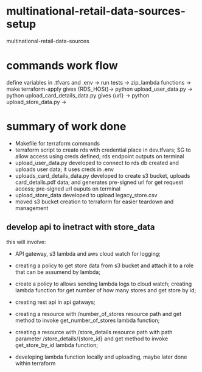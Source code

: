 # multinational-retail-data-sources-setup
multinational-retail-data-sources



<!-- TODO -->
<!-- define terraform version -->
<!-- explicitly set RDS to default vpc; can be done by linking security group to default vpc; check docs -->
<!-- define password validation for variables.tf/db_password to enhance security -->
<!-- for prodcution, consider using TF_VAR_db_password or AWS secret manager -->
<!-- untrack dotenv in lambda function from git version control -->

# commands work flow
define variables in .tfvars and .env -> run tests -> zip_lambda functions -> make terraform-apply gives {RDS_HOSt}-> python upload_user_data.py -> python upload_card_details_data.py gives {url} -> python upload_store_data.py ->

# summary of work done
- Makefile for terraform commands
- terraform script to create rds with credential place in dev.tfvars; SG to allow access using creds defined; rds endpoint outputs on terminal
- upload_user_data.py developed to connect to rds db created and uploads user data; it uses creds in .env
- uploads_card_details_data.py developed to create s3 bucket, uploads card_details.pdf data; and generates pre-signed url for get request access; pre-signed url ouputs on terminal
- upload_store_data developed to upload legacy_store.csv
- moved s3 bucket creation to terraform for easier teardown and management


## develop api to inetract with store_data 
this will involve: 
- API gateway, s3 lambda and aws cloud watch for logging; 
- creating a policy to get store data from s3 bucket and attach it to a role that can be assumend by lambda;
- create a policy to allows sending lambda logs to cloud watch; creating lambda function for get number of how many stores and get store by id;
- creating rest api in api gatways;
- creating a resource with /number_of_stores resource path and get method to invoke get_number_of_stores lambda function;
- creating a resource with /store_details resource path with path parameter /store_details/{store_id} and get method to invoke get_store_by_id lambda function;

- developing lambda function locally and uploading, maybe later done within terraform